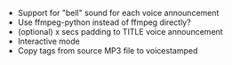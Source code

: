  * Support for "bell" sound for each voice announcement
 * Use ffmpeg-python instead of ffmpeg directly?
 * (optional) x secs padding to TITLE voice announcement
 * Interactive mode
 * Copy tags from source MP3 file to voicestamped
